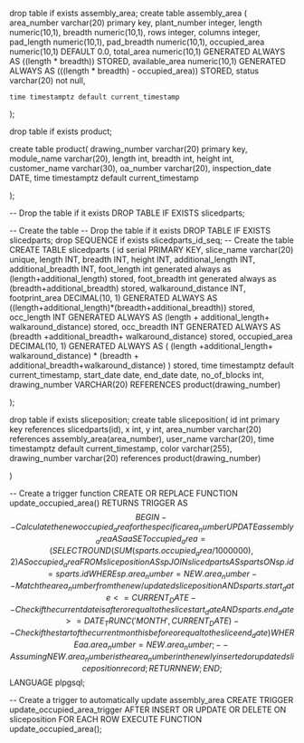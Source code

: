 drop table if exists assembly_area;
create table assembly_area (
	area_number varchar(20) primary key,
    plant_number integer,
    length numeric(10,1),
    breadth numeric(10,1),
    rows integer,
    columns integer,
    pad_length numeric(10,1),
    pad_breadth numeric(10,1),
    occupied_area numeric(10,1) DEFAULT 0.0,
    total_area numeric(10,1) GENERATED ALWAYS AS ((length * breadth)) STORED,
    available_area numeric(10,1) GENERATED ALWAYS AS (((length * breadth) - occupied_area)) STORED,
	status varchar(20) not null,
    
	time timestamptz default current_timestamp
);

drop table if exists product;

create table product(
	drawing_number varchar(20) primary key,
	module_name  varchar(20),
	length int,
	breadth int,
	height int,
	customer_name varchar(30),
	oa_number varchar(20),
	inspection_date DATE,
	time timestamptz default current_timestamp
	
	
);


-- Drop the table if it exists
DROP TABLE IF EXISTS slicedparts;

-- Create the table
-- Drop the table if it exists
DROP TABLE IF EXISTS slicedparts;
drop SEQUENCE if exists slicedparts_id_seq;
-- Create the table
CREATE TABLE slicedparts (
   id  serial PRIMARY KEY,
	slice_name varchar(20) unique,
    length INT,
    breadth INT,
    height INT,
    additional_length INT,
    additional_breadth INT,
	foot_length int generated always as (length+additional_length) stored,
	foot_breadth int generated always as (breadth+additional_breadth) stored,
    walkaround_distance INT,
    footprint_area DECIMAL(10, 1) GENERATED ALWAYS AS ((length+additional_length)*(breadth+additional_breadth)) stored,
    occ_length INT GENERATED ALWAYS AS (length + additional_length+ walkaround_distance) stored,
    occ_breadth INT GENERATED ALWAYS AS (breadth +additional_breadth+ walkaround_distance) stored,
    occupied_area DECIMAL(10, 1) GENERATED ALWAYS AS (
        (length +additional_length+ walkaround_distance) * (breadth + additional_breadth+walkaround_distance)
    ) stored,
	time timestamptz default current_timestamp,
	start_date date,
	end_date date,
	no_of_blocks int,
    drawing_number VARCHAR(20) REFERENCES product(drawing_number)
	
);

drop table if exists sliceposition;
create table sliceposition(
	id int primary key references slicedparts(id),
	x int,
	y int,
	area_number varchar(20) references assembly_area(area_number),
	user_name varchar(20),
	time timestamptz default current_timestamp,
	color varchar(255),
	drawing_number varchar(20) references product(drawing_number)
	
)



-- Create a trigger function
CREATE OR REPLACE FUNCTION update_occupied_area()
RETURNS TRIGGER AS $$
BEGIN
    -- Calculate the new occupied_area for the specific area_number
    UPDATE assembly_area AS aa
    SET occupied_area = (
        SELECT ROUND(SUM(sparts.occupied_area / 1000000), 2) AS occupied_area
        FROM sliceposition AS sp
        JOIN slicedparts AS sparts ON sp.id = sparts.id
        WHERE 
            sp.area_number = NEW.area_number -- Match the area_number from the new/updated sliceposition
            AND sparts.start_date <= CURRENT_DATE -- Check if the current date is after or equal to the slice start_date
            AND sparts.end_date >= DATE_TRUNC('MONTH', CURRENT_DATE) -- Check if the start of the current month is before or equal to the slice end_date
    )
    WHERE aa.area_number = NEW.area_number; -- Assuming NEW.area_number is the area_number in the newly inserted or updated sliceposition record;
    RETURN NEW;
END;
$$ LANGUAGE plpgsql;


-- Create a trigger to automatically update assembly_area
CREATE TRIGGER update_occupied_area_trigger
AFTER INSERT OR UPDATE OR DELETE ON sliceposition
FOR EACH ROW
EXECUTE FUNCTION update_occupied_area();
